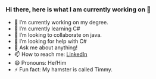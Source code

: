 ### Hi there, here is what I am currently working on 👋



- 🔭 I’m currently working on my degree.
- 🌱 I’m currently learning C#
- 👯 I’m looking to collaborate on java.
- 🤔 I’m looking for help with C#
- 💬 Ask me about anything!
- 📫 How to reach me: [LinkedIn](https://www.linkedin.com/in/marc-maslen-489b48189/)
- 😄 Pronouns: He/Him
- ⚡ Fun fact: My hamster is called Timmy.
